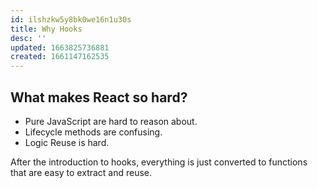 ```yaml
---
id: ilshzkw5y8bk0we16n1u30s
title: Why Hooks
desc: ''
updated: 1663825736881
created: 1661147162535
---
```


## What makes React so hard?

- Pure JavaScript  are hard to reason about.
- Lifecycle methods are confusing.
- Logic Reuse is hard.

After the introduction to hooks, everything is just converted to functions that are easy to extract and reuse.
